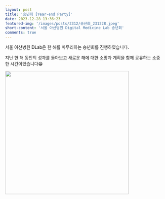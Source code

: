 ```yaml
---
layout: post
title: '송년회 [Year-end Party]'
date: 2023-12-28 13:36:23
featured-img: '/images/posts/2312/송년회_231228.jpeg'
short-content: '서울 아산병원 Digital Medicine Lab 송년회'
comments: true
---
```


서울 아산병원 DLab은 한 해를 마무리하는 송년회를 진행하였습니다.

지난 한 해 동안의 성과를 돌아보고 새로운 해에 대한 소망과 계획을 함께 공유하는 소중한 시간이었습니다😁

<span class="image featured"><img src="{{ site.baseurl }}/images/posts/2312/송년회_231228.jpeg" alt="" style='height: 400px; object-fit: contain;'></span>
